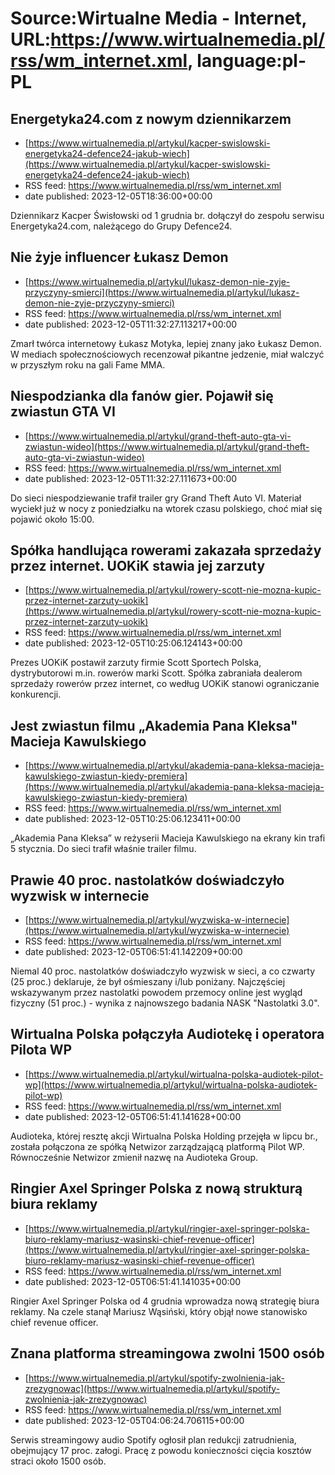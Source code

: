 # Source:Wirtualne Media - Internet, URL:https://www.wirtualnemedia.pl/rss/wm_internet.xml, language:pl-PL

## Energetyka24.com z nowym dziennikarzem
 - [https://www.wirtualnemedia.pl/artykul/kacper-swislowski-energetyka24-defence24-jakub-wiech](https://www.wirtualnemedia.pl/artykul/kacper-swislowski-energetyka24-defence24-jakub-wiech)
 - RSS feed: https://www.wirtualnemedia.pl/rss/wm_internet.xml
 - date published: 2023-12-05T18:36:00+00:00

Dziennikarz Kacper Świsłowski od 1 grudnia br. dołączył do zespołu serwisu Energetyka24.com, należącego do Grupy Defence24.

## Nie żyje influencer Łukasz Demon
 - [https://www.wirtualnemedia.pl/artykul/lukasz-demon-nie-zyje-przyczyny-smierci](https://www.wirtualnemedia.pl/artykul/lukasz-demon-nie-zyje-przyczyny-smierci)
 - RSS feed: https://www.wirtualnemedia.pl/rss/wm_internet.xml
 - date published: 2023-12-05T11:32:27.113217+00:00

Zmarł twórca internetowy Łukasz Motyka, lepiej znany jako Łukasz Demon. W mediach społecznościowych recenzował pikantne jedzenie, miał walczyć w przyszłym roku na gali Fame MMA.

## Niespodzianka dla fanów gier. Pojawił się zwiastun GTA VI
 - [https://www.wirtualnemedia.pl/artykul/grand-theft-auto-gta-vi-zwiastun-wideo](https://www.wirtualnemedia.pl/artykul/grand-theft-auto-gta-vi-zwiastun-wideo)
 - RSS feed: https://www.wirtualnemedia.pl/rss/wm_internet.xml
 - date published: 2023-12-05T11:32:27.111673+00:00

Do sieci niespodziewanie trafił trailer gry Grand Theft Auto VI. Materiał wyciekł już w nocy z poniedziałku na wtorek czasu polskiego, choć miał się pojawić około 15:00.

## Spółka handlująca rowerami zakazała sprzedaży przez internet. UOKiK stawia jej zarzuty
 - [https://www.wirtualnemedia.pl/artykul/rowery-scott-nie-mozna-kupic-przez-internet-zarzuty-uokik](https://www.wirtualnemedia.pl/artykul/rowery-scott-nie-mozna-kupic-przez-internet-zarzuty-uokik)
 - RSS feed: https://www.wirtualnemedia.pl/rss/wm_internet.xml
 - date published: 2023-12-05T10:25:06.124143+00:00

Prezes UOKiK postawił zarzuty firmie Scott Sportech Polska, dystrybutorowi m.in. rowerów marki Scott. Spółka zabraniała dealerom sprzedaży rowerów przez internet, co według UOKiK stanowi ograniczanie konkurencji.

## Jest zwiastun filmu „Akademia Pana Kleksa" Macieja Kawulskiego
 - [https://www.wirtualnemedia.pl/artykul/akademia-pana-kleksa-macieja-kawulskiego-zwiastun-kiedy-premiera](https://www.wirtualnemedia.pl/artykul/akademia-pana-kleksa-macieja-kawulskiego-zwiastun-kiedy-premiera)
 - RSS feed: https://www.wirtualnemedia.pl/rss/wm_internet.xml
 - date published: 2023-12-05T10:25:06.123411+00:00

„Akademia Pana Kleksa” w reżyserii Macieja Kawulskiego na ekrany kin trafi 5 stycznia. Do sieci trafił właśnie trailer filmu.

## Prawie 40 proc. nastolatków doświadczyło wyzwisk w internecie
 - [https://www.wirtualnemedia.pl/artykul/wyzwiska-w-internecie](https://www.wirtualnemedia.pl/artykul/wyzwiska-w-internecie)
 - RSS feed: https://www.wirtualnemedia.pl/rss/wm_internet.xml
 - date published: 2023-12-05T06:51:41.142209+00:00

Niemal 40 proc. nastolatków doświadczyło wyzwisk w sieci, a co czwarty (25 proc.) deklaruje, że był ośmieszany i/lub poniżany. Najczęściej wskazywanym przez nastolatki powodem przemocy online jest wygląd fizyczny (51 proc.) - wynika z najnowszego badania NASK "Nastolatki 3.0".

## Wirtualna Polska połączyła Audiotekę i operatora Pilota WP
 - [https://www.wirtualnemedia.pl/artykul/wirtualna-polska-audiotek-pilot-wp](https://www.wirtualnemedia.pl/artykul/wirtualna-polska-audiotek-pilot-wp)
 - RSS feed: https://www.wirtualnemedia.pl/rss/wm_internet.xml
 - date published: 2023-12-05T06:51:41.141628+00:00

Audioteka, której resztę akcji Wirtualna Polska Holding przejęła w lipcu br., została połączona ze spółką Netwizor zarządzającą platformą Pilot WP. Równocześnie Netwizor zmienił nazwę na Audioteka Group.

## Ringier Axel Springer Polska z nową strukturą biura reklamy
 - [https://www.wirtualnemedia.pl/artykul/ringier-axel-springer-polska-biuro-reklamy-mariusz-wasinski-chief-revenue-officer](https://www.wirtualnemedia.pl/artykul/ringier-axel-springer-polska-biuro-reklamy-mariusz-wasinski-chief-revenue-officer)
 - RSS feed: https://www.wirtualnemedia.pl/rss/wm_internet.xml
 - date published: 2023-12-05T06:51:41.141035+00:00

Ringier Axel Springer Polska od 4 grudnia wprowadza nową strategię biura reklamy. Na czele stanął Mariusz Wąsiński, który objął nowe stanowisko chief revenue officer.

## Znana platforma streamingowa zwolni 1500 osób
 - [https://www.wirtualnemedia.pl/artykul/spotify-zwolnienia-jak-zrezygnowac](https://www.wirtualnemedia.pl/artykul/spotify-zwolnienia-jak-zrezygnowac)
 - RSS feed: https://www.wirtualnemedia.pl/rss/wm_internet.xml
 - date published: 2023-12-05T04:06:24.706115+00:00

Serwis streamingowy audio Spotify ogłosił plan redukcji zatrudnienia, obejmujący 17 proc. załogi. Pracę z powodu konieczności cięcia kosztów straci około 1500 osób.

